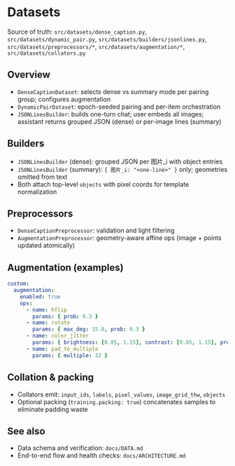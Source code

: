 # Datasets

Source of truth: `src/datasets/dense_caption.py`, `src/datasets/dynamic_pair.py`, `src/datasets/builders/jsonlines.py`, `src/datasets/preprocessors/*`, `src/datasets/augmentation/*`, `src/datasets/collators.py`

## Overview
- `DenseCaptionDataset`: selects dense vs summary mode per pairing group; configures augmentation
- `DynamicPairDataset`: epoch-seeded pairing and per-item orchestration
- `JSONLinesBuilder`: builds one-turn chat; user embeds all images; assistant returns grouped JSON (dense) or per-image lines (summary)

## Builders
- `JSONLinesBuilder` (dense): grouped JSON per 图片_i with object entries
- `JSONLinesBuilder` (summary): `{ 图片_i: "<one-line>" }` only; geometries omitted from text
- Both attach top-level `objects` with pixel coords for template normalization

## Preprocessors
- `DenseCaptionPreprocessor`: validation and light filtering
- `AugmentationPreprocessor`: geometry-aware affine ops (image + points updated atomically)

## Augmentation (examples)
```yaml
custom:
  augmentation:
    enabled: true
    ops:
      - name: hflip
        params: { prob: 0.3 }
      - name: rotate
        params: { max_deg: 15.0, prob: 0.3 }
      - name: color_jitter
        params: { brightness: [0.85, 1.15], contrast: [0.85, 1.15], prob: 0.3 }
      - name: pad_to_multiple
        params: { multiple: 32 }
```

## Collation & packing
- Collators emit: `input_ids`, `labels`, `pixel_values`, `image_grid_thw`, `objects`
- Optional packing (`training.packing: true`) concatenates samples to eliminate padding waste

## See also
- Data schema and verification: `docs/DATA.md`
- End-to-end flow and health checks: `docs/ARCHITECTURE.md`
